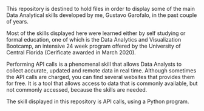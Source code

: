 This repository is destined to hold files in order to display some of the main Data Analytical skills developed by me, Gustavo Garofalo, in the past couple of years. 

Most of the skills displayed here were learned either by self studying or formal education, one of which is the Data Analytics and Visualization Bootcamp, an intensive 24 week program offered by the University of Central Florida (Cerificate awarded in March 2020).

Performing API calls is a phenomenal skill that allows Data Analysts to collect accurate, updated and remote data in real time. Although sometimes the API calls are charged, you can find several websites that provides them for free. It is a tool that allows access to data that is commonly available, but not commonly accessed, because the skills are needed.

The skill displayed in this repository is API calls, using a Python program.

